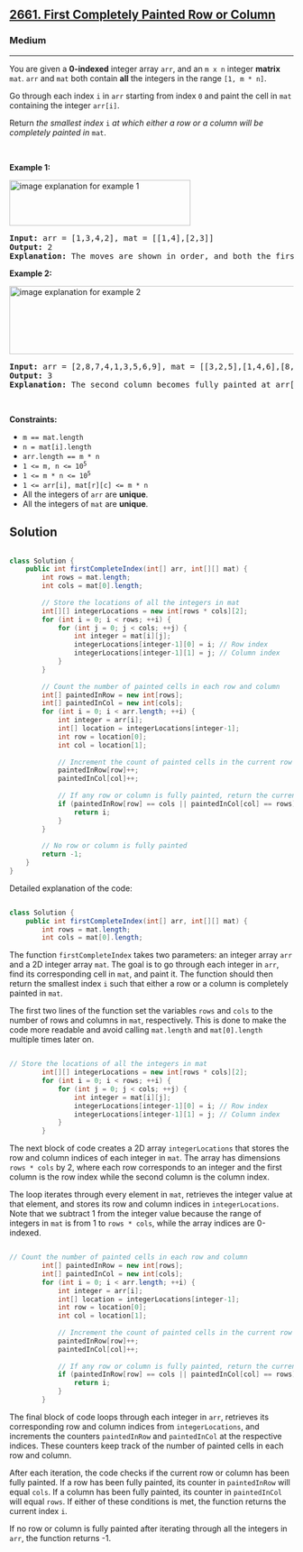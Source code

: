 <h2><a href="https://leetcode.com/problems/first-completely-painted-row-or-column/">2661. First Completely Painted Row or Column</a></h2><h3>Medium</h3><hr><div><p>You are given a <strong>0-indexed</strong> integer array <code>arr</code>, and an <code>m x n</code> integer <strong>matrix</strong> <code>mat</code>. <code>arr</code> and <code>mat</code> both contain <strong>all</strong> the integers in the range <code>[1, m * n]</code>.</p>

<p>Go through each index <code>i</code> in <code>arr</code> starting from index <code>0</code> and paint the cell in <code>mat</code> containing the integer <code>arr[i]</code>.</p>

<p>Return <em>the smallest index</em> <code>i</code> <em>at which either a row or a column will be completely painted in</em> <code>mat</code>.</p>

<p>&nbsp;</p>
<p><strong class="example">Example 1:</strong></p>
<img alt="" src="image explanation for example 1"><img alt="image explanation for example 1" src="https://assets.leetcode.com/uploads/2023/01/18/grid1.jpg" style="width: 321px; height: 81px;">
<pre><strong>Input:</strong> arr = [1,3,4,2], mat = [[1,4],[2,3]]
<strong>Output:</strong> 2
<strong>Explanation:</strong> The moves are shown in order, and both the first row and second column of the matrix become fully painted at arr[2].
</pre>

<p><strong class="example">Example 2:</strong></p>
<img alt="image explanation for example 2" src="https://assets.leetcode.com/uploads/2023/01/18/grid2.jpg" style="width: 601px; height: 121px;">
<pre><strong>Input:</strong> arr = [2,8,7,4,1,3,5,6,9], mat = [[3,2,5],[1,4,6],[8,7,9]]
<strong>Output:</strong> 3
<strong>Explanation:</strong> The second column becomes fully painted at arr[3].
</pre>

<p>&nbsp;</p>
<p><strong>Constraints:</strong></p>

<ul>
	<li><code>m == mat.length</code></li>
	<li><code>n = mat[i].length</code></li>
	<li><code>arr.length == m * n</code></li>
	<li><code>1 &lt;= m, n &lt;= 10<sup>5</sup></code></li>
	<li><code>1 &lt;= m * n &lt;= 10<sup>5</sup></code></li>
	<li><code>1 &lt;= arr[i], mat[r][c] &lt;= m * n</code></li>
	<li>All the integers of <code>arr</code> are <strong>unique</strong>.</li>
	<li>All the integers of <code>mat</code> are <strong>unique</strong>.</li>
</ul>
</div>


## Solution


```java

class Solution {
    public int firstCompleteIndex(int[] arr, int[][] mat) {
        int rows = mat.length;
        int cols = mat[0].length;
        
        // Store the locations of all the integers in mat
        int[][] integerLocations = new int[rows * cols][2];
        for (int i = 0; i < rows; ++i) {
            for (int j = 0; j < cols; ++j) {
                int integer = mat[i][j];
                integerLocations[integer-1][0] = i; // Row index
                integerLocations[integer-1][1] = j; // Column index
            }
        }
        
        // Count the number of painted cells in each row and column
        int[] paintedInRow = new int[rows];
        int[] paintedInCol = new int[cols];
        for (int i = 0; i < arr.length; ++i) {
            int integer = arr[i];
            int[] location = integerLocations[integer-1];
            int row = location[0];
            int col = location[1];
            
            // Increment the count of painted cells in the current row and column
            paintedInRow[row]++;
            paintedInCol[col]++;
            
            // If any row or column is fully painted, return the current index
            if (paintedInRow[row] == cols || paintedInCol[col] == rows) {
                return i;
            }
        }
        
        // No row or column is fully painted
        return -1;
    }
}


```
Detailed explanation of the code:


```java

class Solution {
    public int firstCompleteIndex(int[] arr, int[][] mat) {
        int rows = mat.length;
        int cols = mat[0].length;
```



The function `firstCompleteIndex` takes two parameters: an integer array `arr` and a 2D integer array `mat`. The goal is to go through each integer in `arr`, find its corresponding cell in `mat`, and paint it. The function should then return the smallest index `i` such that either a row or a column is completely painted in `mat`.

The first two lines of the function set the variables `rows` and `cols` to the number of rows and columns in `mat`, respectively. This is done to make the code more readable and avoid calling `mat.length` and `mat[0].length` multiple times later on.

```java

// Store the locations of all the integers in mat
        int[][] integerLocations = new int[rows * cols][2];
        for (int i = 0; i < rows; ++i) {
            for (int j = 0; j < cols; ++j) {
                int integer = mat[i][j];
                integerLocations[integer-1][0] = i; // Row index
                integerLocations[integer-1][1] = j; // Column index
            }
        }
```



The next block of code creates a 2D array `integerLocations` that stores the row and column indices of each integer in `mat`. The array has dimensions `rows * cols` by 2, where each row corresponds to an integer and the first column is the row index while the second column is the column index.

The loop iterates through every element in `mat`, retrieves the integer value at that element, and stores its row and column indices in `integerLocations`. Note that we subtract 1 from the integer value because the range of integers in `mat` is from 1 to `rows * cols`, while the array indices are 0-indexed.

```java

// Count the number of painted cells in each row and column
        int[] paintedInRow = new int[rows];
        int[] paintedInCol = new int[cols];
        for (int i = 0; i < arr.length; ++i) {
            int integer = arr[i];
            int[] location = integerLocations[integer-1];
            int row = location[0];
            int col = location[1];
            
            // Increment the count of painted cells in the current row and column
            paintedInRow[row]++;
            paintedInCol[col]++;
            
            // If any row or column is fully painted, return the current index
            if (paintedInRow[row] == cols || paintedInCol[col] == rows) {
                return i;
            }
        }
```



The final block of code loops through each integer in `arr`, retrieves its corresponding row and column indices from `integerLocations`, and increments the counters `paintedInRow` and `paintedInCol` at the respective indices. These counters keep track of the number of painted cells in each row and column.

After each iteration, the code checks if the current row or column has been fully painted. If a row has been fully painted, its counter in `paintedInRow` will equal `cols`. If a column has been fully painted, its counter in `paintedInCol` will equal `rows`. If either of these conditions is met, the function returns the current index `i`.

If no row or column is fully painted after iterating through all the integers in `arr`, the function returns -1.
